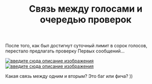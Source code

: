 ﻿---
title: "Связь между голосами и очередью проверок"
se.owner.user_id: 420098
se.owner.display_name: "Jack_oS"
se.owner.link: "https://ru.meta.stackoverflow.com/users/420098/jack-os"
se.link: "https://ru.meta.stackoverflow.com/questions/11311/%d0%a1%d0%b2%d1%8f%d0%b7%d1%8c-%d0%bc%d0%b5%d0%b6%d0%b4%d1%83-%d0%b3%d0%be%d0%bb%d0%be%d1%81%d0%b0%d0%bc%d0%b8-%d0%b8-%d0%be%d1%87%d0%b5%d1%80%d0%b5%d0%b4%d1%8c%d1%8e-%d0%bf%d1%80%d0%be%d0%b2%d0%b5%d1%80%d0%be%d0%ba"
se.question_id: 11311
se.post_type: question
---
<p>После того, как был достигнут суточный лимит в сорок голосов,<br />
перестало предлагать проверку Первых сообщений...</p>
<p><a href="https://i.stack.imgur.com/dl1p4.png" rel="nofollow noreferrer"><img src="https://i.stack.imgur.com/dl1p4.png" alt="введите сюда описание изображения" /></a>
<a href="https://i.stack.imgur.com/8uVs4.png" rel="nofollow noreferrer"><img src="https://i.stack.imgur.com/8uVs4.png" alt="введите сюда описание изображения" /></a></p>
<p>Какая связь между одним и вторым? Это баг или фича? ))</p>

